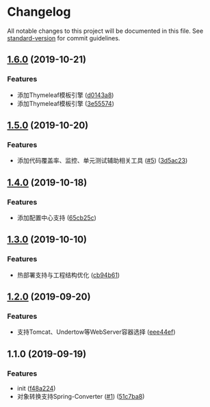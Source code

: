 # Changelog

All notable changes to this project will be documented in this file. See [standard-version](https://github.com/conventional-changelog/standard-version) for commit guidelines.

## [1.6.0](https://github.com/deepexi/generator-deepexi-dubbo/compare/v1.5.0...v1.6.0) (2019-10-21)


### Features

* 添加Thymeleaf模板引擎 ([d0143a8](https://github.com/deepexi/generator-deepexi-dubbo/commit/d0143a8))
* 添加Thymeleaf模板引擎 ([3e55574](https://github.com/deepexi/generator-deepexi-dubbo/commit/3e55574))



## [1.5.0](https://github.com/deepexi/generator-deepexi-dubbo/compare/v1.4.0...v1.5.0) (2019-10-20)


### Features

* 添加代码覆盖率、监控、单元测试辅助相关工具 ([#5](https://github.com/deepexi/generator-deepexi-dubbo/issues/5)) ([3d5ac23](https://github.com/deepexi/generator-deepexi-dubbo/commit/3d5ac23))



## [1.4.0](https://github.com/deepexi/generator-deepexi-dubbo/compare/v1.3.0...v1.4.0) (2019-10-18)


### Features

* 添加配置中心支持 ([65cb25c](https://github.com/deepexi/generator-deepexi-dubbo/commit/65cb25c))



## [1.3.0](https://github.com/deepexi/generator-deepexi-dubbo/compare/v1.2.0...v1.3.0) (2019-10-10)


### Features

* 热部署支持与工程结构优化 ([cb94b61](https://github.com/deepexi/generator-deepexi-dubbo/commit/cb94b61))



## [1.2.0](https://github.com/deepexi/generator-deepexi-dubbo/compare/v1.1.0...v1.2.0) (2019-09-20)


### Features

* 支持Tomcat、Undertow等WebServer容器选择  ([eee44ef](https://github.com/deepexi/generator-deepexi-dubbo/commit/eee44ef))



## 1.1.0 (2019-09-19)


### Features

* init ([f48a224](https://github.com/deepexi/generator-deepexi-dubbo/commit/f48a224))
* 对象转换支持Spring-Converter ([#1](https://github.com/deepexi/generator-deepexi-dubbo/issues/1)) ([51c7ba8](https://github.com/deepexi/generator-deepexi-dubbo/commit/51c7ba8))
